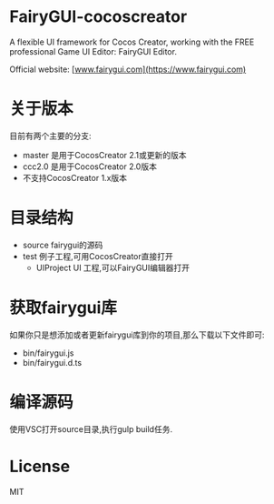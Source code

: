 # FairyGUI-cocoscreator

A flexible UI framework for Cocos Creator, working with the FREE professional Game UI Editor: FairyGUI Editor.

Official website: [www.fairygui.com](https://www.fairygui.com)

# 关于版本
目前有两个主要的分支:
* master 是用于CocosCreator 2.1或更新的版本
* ccc2.0 是用于CocosCreator 2.0版本
* 不支持CocosCreator 1.x版本

# 目录结构
* source fairygui的源码
* test 例子工程,可用CocosCreator直接打开
  * UIProject UI 工程,可以FairyGUI编辑器打开

# 获取fairygui库
如果你只是想添加或者更新fairygui库到你的项目,那么下载以下文件即可:
* bin/fairygui.js
* bin/fairygui.d.ts

# 编译源码
使用VSC打开source目录,执行gulp build任务.

# License
MIT
